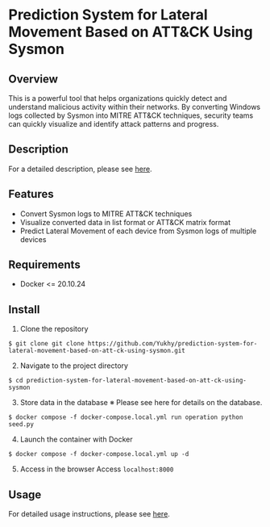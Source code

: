 # Prediction System for Lateral Movement Based on ATT&CK Using Sysmon

## Overview
This is a powerful tool that helps organizations quickly detect and understand malicious activity within their networks. By converting Windows logs collected by Sysmon into MITRE ATT&CK techniques, security teams can quickly visualize and identify attack patterns and progress. 

## Description
For a detailed description, please see [here](https://github.com/Yukhy/Prediction-System-for-Lateral-Movement-based-on-ATT-CK-using-Sysmon/blob/develop/docs/description_slide.pdf).

## Features
- Convert Sysmon logs to MITRE ATT&CK techniques
- Visualize converted data in list format or ATT&CK matrix format
- Predict Lateral Movement of each device from Sysmon logs of multiple devices

## Requirements
- Docker <= 20.10.24

## Install
1. Clone the repository
```
$ git clone git clone https://github.com/Yukhy/prediction-system-for-lateral-movement-based-on-att-ck-using-sysmon.git

```

2. Navigate to the project directory
```
$ cd prediction-system-for-lateral-movement-based-on-att-ck-using-sysmon
```
3. Store data in the database
※ Please see here for details on the database.
```
$ docker compose -f docker-compose.local.yml run operation python seed.py
```

4. Launch the container with Docker
```
$ docker compose -f docker-compose.local.yml up -d
```

5. Access in the browser
Access ```localhost:8000```

## Usage
For detailed usage instructions, please see [here](https://github.com/Yukhy/Prediction-System-for-Lateral-Movement-based-on-ATT-CK-using-Sysmon/blob/develop/docs/usage.md).
